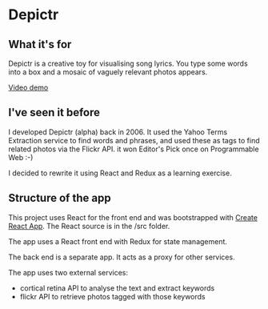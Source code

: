 # Depictr

## What it's for

Depictr is a creative toy for visualising song lyrics. You type some words into a box and a mosaic of vaguely relevant photos appears.

[Video demo](https://www.useloom.com/share/fe565eddb4f047f09bdc85422a7af2a3)

## I've seen it before

I developed Depictr (alpha) back in 2006. It used the Yahoo Terms Extraction service to find words and phrases, 
and used these as tags to find related photos via the Flickr API. it won Editor's Pick once on Programmable Web :-)

I decided to rewrite it using React and Redux as a learning exercise.

## Structure of the app

This project uses React for the front end and was bootstrapped with [Create React App](https://github.com/facebookincubator/create-react-app).
The React source is in the /src folder.

The app uses a React front end with Redux for state management.

The back end is a separate app. It acts as a proxy for other services.

The app uses two external services:
- cortical retina API to analyse the text and extract keywords
- flickr API to retrieve photos tagged with those keywords
